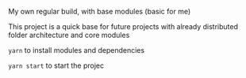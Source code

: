 My own regular build, with base modules (basic for me)

This project is a quick base for future projects with already distributed folder architecture and core modules

`yarn` to install modules and dependencies

`yarn start` to start the projec
